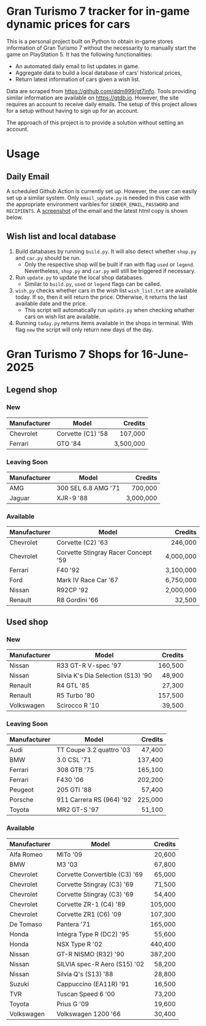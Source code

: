 # Gran Turismo 7 tracker for in-game dynamic prices for cars

This is a personal project built on Python to obtain in-game stores information of Gran Turismo 7 without the necessarity to manually start the game on PlayStation 5. It has the following functionalities:

- An automated daily email to list updates in game.
- Aggregate data to build a local database of cars' historical prices,
- Return latest information of cars given a wish list.

Data are scraped from https://github.com/ddm999/gt7info. Tools providing similar information are available on https://gtdb.io. However, the site requires an account to receive daily emails. The setup of this project allows for a setup without having to sign up for an account.

The approach of this project is to provide a solution without setting an account.

# Usage

## Daily Email

A scheduled Github Action is currently set up. However, the user can easily set up a similar system. Only `email_update.py` is needed in this case with the appropriate environment varibles for `SENDER_EMAIL`, `PASSWORD` and `RECIPIENTS`. A [screenshot](https://raw.githubusercontent.com/marcohoucheng/Gran-Turismo-7-Price-Tracker/main/data/email_screenshot.png) of the email and the latest html copy is shown below.

## Wish list and local database

1. Build databases by running `build.py`. It will also detect whether `shop.py` and `car.py` should be run.
    - Only the respective shop will be built if ran with flag `used` or `legend`. Nevertheless, `shop.py` and `car.py` will still be triggered if necessary.
2. Run `update.py` to update the local shop databases.
    - Similar to `build.py`, `used` or `legend` flags can be called.
3. `wish.py` checks whether cars in the wish list `wish_list.txt` are available today. If so, then it will return the price. Otherwise, it returns the last available date and the price.
    - This script will automatically run `update.py` when checking whather cars on wish list are available.
4. Running `today.py` returns items available in the shops in terminal. With flag `new` the script will only return new days of the day.


# Gran Turismo 7 Shops for 16-June-2025



## Legend shop

### New
 | Manufacturer | Model | Credits |
 | --- | --- | --: |
|Chevrolet|Corvette (C1) '58|107,000|
|Ferrari|GTO '84|3,500,000|

### Leaving Soon
 | Manufacturer | Model | Credits |
 | --- | --- | --: |
|AMG|300 SEL 6.8 AMG '71|700,000|
|Jaguar|XJR-9 '88|3,000,000|

### Available
 | Manufacturer | Model | Credits |
 | --- | --- | --: |
|Chevrolet|Corvette (C2) '63|246,000|
|Chevrolet|Corvette Stingray Racer Concept '59|4,000,000|
|Ferrari|F40 '92|3,100,000|
|Ford|Mark IV Race Car '67|6,750,000|
|Nissan|R92CP '92|2,000,000|
|Renault|R8 Gordini '66|32,500|


## Used shop

### New
 | Manufacturer | Model | Credits |
 | --- | --- | --: |
|Nissan|R33 GT-R V-spec '97|160,500|
|Nissan|Silvia K's Dia Selection (S13) '90|48,900|
|Renault|R4 GTL '85|27,300|
|Renault|R5 Turbo '80|157,500|
|Volkswagen|Scirocco R '10|39,500|

### Leaving Soon
 | Manufacturer | Model | Credits |
 | --- | --- | --: |
|Audi|TT Coupe 3.2 quattro '03|47,400|
|BMW|3.0 CSL '71|137,400|
|Ferrari|308 GTB '75|165,100|
|Ferrari|F430 '06|202,200|
|Peugeot|205 GTI '88|57,400|
|Porsche|911 Carrera RS (964) '92|225,000|
|Toyota|MR2 GT-S '97|51,100|

### Available
 | Manufacturer | Model | Credits |
 | --- | --- | --: |
|Alfa Romeo|MiTo '09|20,600|
|BMW|M3 '03|67,800|
|Chevrolet|Corvette Convertible (C3) '69|65,000|
|Chevrolet|Corvette Stingray (C3) '69|71,500|
|Chevrolet|Corvette Stingray (C3) '69|54,400|
|Chevrolet|Corvette ZR-1 (C4) '89|105,000|
|Chevrolet|Corvette ZR1 (C6) '09|107,300|
|De Tomaso|Pantera '71|165,000|
|Honda|Integra Type R (DC2) '95|55,600|
|Honda|NSX Type R '02|440,400|
|Nissan|GT-R NISMO (R32) '90|387,200|
|Nissan|SILVIA spec-R Aero (S15) '02|58,200|
|Nissan|Silvia Q's (S13) '88|28,800|
|Suzuki|Cappuccino (EA11R) '91|16,500|
|TVR|Tuscan Speed 6 '00|73,200|
|Toyota|Prius G '09|19,600|
|Volkswagen|Volkswagen 1200 '66|30,400|
